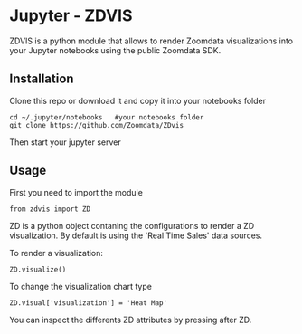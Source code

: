 # Jupyter - ZDVIS

ZDVIS is a python module that allows to render Zoomdata visualizations into your Jupyter notebooks using the public Zoomdata SDK.

## Installation

Clone this repo or download it and copy it into your notebooks folder
```
cd ~/.jupyter/notebooks   #your notebooks folder
git clone https://github.com/Zoomdata/ZDvis
```
Then start your jupyter server

## Usage

First you need to import the module

```
from zdvis import ZD
```

ZD is a python object contaning the configurations to render a ZD visualization. By default is using the 'Real Time Sales' data sources.

To render a visualization:

```
ZD.visualize()
```

To change the visualization chart type
```
ZD.visual['visualization'] = 'Heat Map'
```

You can inspect the differents ZD attributes by pressing <tab> after ZD.
